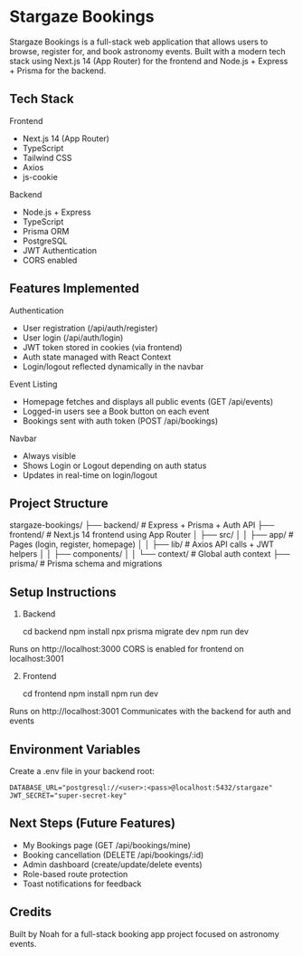 Stargaze Bookings
=================

Stargaze Bookings is a full-stack web application that allows users to browse, register for, and book astronomy events. Built with a modern tech stack using Next.js 14 (App Router) for the frontend and Node.js + Express + Prisma for the backend.

Tech Stack
----------

Frontend
- Next.js 14 (App Router)
- TypeScript
- Tailwind CSS
- Axios
- js-cookie

Backend
- Node.js + Express
- TypeScript
- Prisma ORM
- PostgreSQL
- JWT Authentication
- CORS enabled

Features Implemented
--------------------

Authentication
- User registration (/api/auth/register)
- User login (/api/auth/login)
- JWT token stored in cookies (via frontend)
- Auth state managed with React Context
- Login/logout reflected dynamically in the navbar

Event Listing
- Homepage fetches and displays all public events (GET /api/events)
- Logged-in users see a Book button on each event
- Bookings sent with auth token (POST /api/bookings)

Navbar
- Always visible
- Shows Login or Logout depending on auth status
- Updates in real-time on login/logout

Project Structure
-----------------

stargaze-bookings/
├── backend/         # Express + Prisma + Auth API
├── frontend/        # Next.js 14 frontend using App Router
│   ├── src/
│   │   ├── app/     # Pages (login, register, homepage)
│   │   ├── lib/     # Axios API calls + JWT helpers
│   │   ├── components/
│   │   └── context/ # Global auth context
├── prisma/          # Prisma schema and migrations

Setup Instructions
------------------

1. Backend

    cd backend
    npm install
    npx prisma migrate dev
    npm run dev

Runs on http://localhost:3000
CORS is enabled for frontend on localhost:3001

2. Frontend

    cd frontend
    npm install
    npm run dev

Runs on http://localhost:3001
Communicates with the backend for auth and events

Environment Variables
---------------------

Create a .env file in your backend root:

    DATABASE_URL="postgresql://<user>:<pass>@localhost:5432/stargaze"
    JWT_SECRET="super-secret-key"

Next Steps (Future Features)
----------------------------

- My Bookings page (GET /api/bookings/mine)
- Booking cancellation (DELETE /api/bookings/:id)
- Admin dashboard (create/update/delete events)
- Role-based route protection
- Toast notifications for feedback

Credits
-------

Built by Noah for a full-stack booking app project focused on astronomy events.
